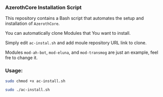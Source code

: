 ### AzerothCore Installation Script

This repository contains a Bash script that automates the setup and installation of `AzerothCore`.

You can automatically clone Modules that You want to install. 

Simply edit `ac-instal.sh` and add moule repository URL link to clone. 

Modules `mod-ah-bot`, `mod-eluna`, and `mod-transmog` are just an example, feel fre to change it.

### Usage:
```bash
sudo chmod +x ac-install.sh
```
```bash
sudo ./ac-install.sh 
```









